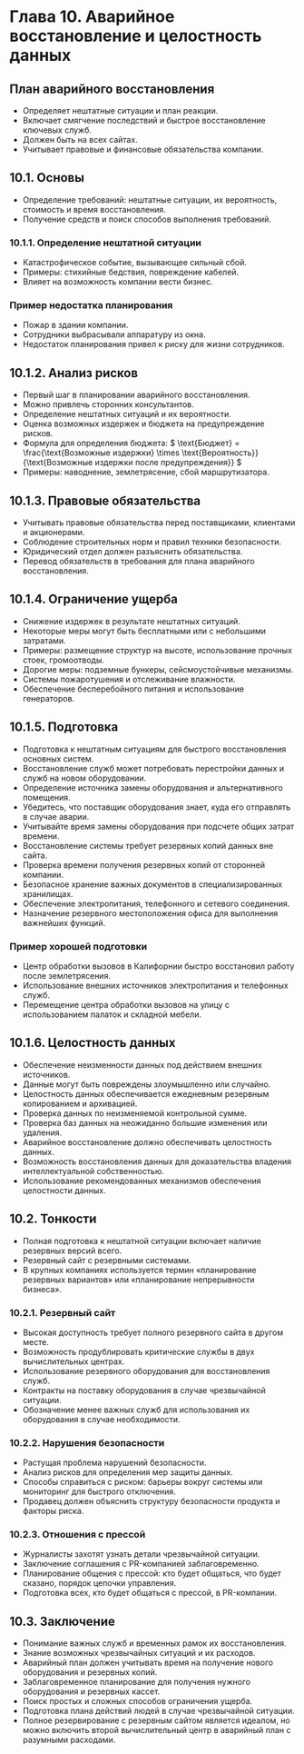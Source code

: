 # Глава 10. Аварийное восстановление и целостность данных

## План аварийного восстановления
- Определяет нештатные ситуации и план реакции.
- Включает смягчение последствий и быстрое восстановление ключевых служб.
- Должен быть на всех сайтах.
- Учитывает правовые и финансовые обязательства компании.

## 10.1. Основы
- Определение требований: нештатные ситуации, их вероятность, стоимость и время восстановления.
- Получение средств и поиск способов выполнения требований.

### 10.1.1. Определение нештатной ситуации
- Катастрофическое событие, вызывающее сильный сбой.
- Примеры: стихийные бедствия, повреждение кабелей.
- Влияет на возможность компании вести бизнес.

### Пример недостатка планирования
- Пожар в здании компании.
- Сотрудники выбрасывали аппаратуру из окна.
- Недостаток планирования привел к риску для жизни сотрудников.

## 10.1.2. Анализ рисков
- Первый шаг в планировании аварийного восстановления.
- Можно привлечь сторонних консультантов.
- Определение нештатных ситуаций и их вероятности.
- Оценка возможных издержек и бюджета на предупреждение рисков.
- Формула для определения бюджета:
  $
  \text{Бюджет} = \frac{\text{Возможные издержки} \times \text{Вероятность}}{\text{Возможные издержки после предупреждения}}
  $
- Примеры: наводнение, землетрясение, сбой маршрутизатора.

## 10.1.3. Правовые обязательства
- Учитывать правовые обязательства перед поставщиками, клиентами и акционерами.
- Соблюдение строительных норм и правил техники безопасности.
- Юридический отдел должен разъяснить обязательства.
- Перевод обязательств в требования для плана аварийного восстановления.

## 10.1.4. Ограничение ущерба
- Снижение издержек в результате нештатных ситуаций.
- Некоторые меры могут быть бесплатными или с небольшими затратами.
- Примеры: размещение структур на высоте, использование прочных стоек, громоотводы.
- Дорогие меры: подземные бункеры, сейсмоустойчивые механизмы.
- Системы пожаротушения и отслеживание влажности.
- Обеспечение бесперебойного питания и использование генераторов.

## 10.1.5. Подготовка
- Подготовка к нештатным ситуациям для быстрого восстановления основных систем.
- Восстановление служб может потребовать перестройки данных и служб на новом оборудовании.
- Определение источника замены оборудования и альтернативного помещения.
- Убедитесь, что поставщик оборудования знает, куда его отправлять в случае аварии.
- Учитывайте время замены оборудования при подсчете общих затрат времени.
- Восстановление системы требует резервных копий данных вне сайта.
- Проверка времени получения резервных копий от сторонней компании.
- Безопасное хранение важных документов в специализированных хранилищах.
- Обеспечение электропитания, телефонного и сетевого соединения.
- Назначение резервного местоположения офиса для выполнения важнейших функций.

### Пример хорошей подготовки
- Центр обработки вызовов в Калифорнии быстро восстановил работу после землетрясения.
- Использование внешних источников электропитания и телефонных служб.
- Перемещение центра обработки вызовов на улицу с использованием палаток и складной мебели.

## 10.1.6. Целостность данных
- Обеспечение неизменности данных под действием внешних источников.
- Данные могут быть повреждены злоумышленно или случайно.
- Целостность данных обеспечивается ежедневным резервным копированием и архивацией.
- Проверка данных по неизменяемой контрольной сумме.
- Проверка баз данных на неожиданно большие изменения или удаления.
- Аварийное восстановление должно обеспечивать целостность данных.
- Возможность восстановления данных для доказательства владения интеллектуальной собственностью.
- Использование рекомендованных механизмов обеспечения целостности данных.

## 10.2. Тонкости
- Полная подготовка к нештатной ситуации включает наличие резервных версий всего.
- Резервный сайт с резервными системами.
- В крупных компаниях используется термин «планирование резервных вариантов» или «планирование непрерывности бизнеса».

### 10.2.1. Резервный сайт
- Высокая доступность требует полного резервного сайта в другом месте.
- Возможность продублировать критические службы в двух вычислительных центрах.
- Использование резервного оборудования для восстановления служб.
- Контракты на поставку оборудования в случае чрезвычайной ситуации.
- Обозначение менее важных служб для использования их оборудования в случае необходимости.

### 10.2.2. Нарушения безопасности
- Растущая проблема нарушений безопасности.
- Анализ рисков для определения мер защиты данных.
- Способы справиться с риском: барьеры вокруг системы или мониторинг для быстрого отключения.
- Продавец должен объяснить структуру безопасности продукта и факторы риска.

### 10.2.3. Отношения с прессой
- Журналисты захотят узнать детали чрезвычайной ситуации.
- Заключение соглашения с PR-компанией заблаговременно.
- Планирование общения с прессой: кто будет общаться, что будет сказано, порядок цепочки управления.
- Подготовка всех, кто будет общаться с прессой, в PR-компании.

## 10.3. Заключение
- Понимание важных служб и временных рамок их восстановления.
- Знание возможных чрезвычайных ситуаций и их расходов.
- Аварийный план должен учитывать время на получение нового оборудования и резервных копий.
- Заблаговременное планирование для получения нужного оборудования и резервных кассет.
- Поиск простых и сложных способов ограничения ущерба.
- Подготовка плана действий людей в случае чрезвычайной ситуации.
- Полное резервирование с резервным сайтом является идеалом, но можно включить второй вычислительный центр в аварийный план с разумными расходами.
